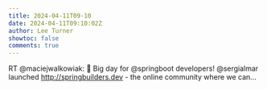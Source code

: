 ```yaml
---
title: 2024-04-11T09-10
date: 2024-04-11T09:10:02Z
author: Lee Turner
showtoc: false
comments: true
---
```


RT @maciejwalkowiak: 🍃 Big day for @springboot developers! @sergialmar launched http://springbuilders.dev - the online community where we can…

